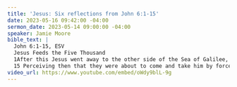 ```yaml
---
title: 'Jesus: Six reflections from John 6:1-15'
date: 2023-05-16 09:42:00 -04:00
sermon_date: 2023-05-14 09:00:00 -04:00
speaker: Jamie Moore
bible_text: |
  John 6:1-15, ESV
  Jesus Feeds the Five Thousand
  1After this Jesus went away to the other side of the Sea of Galilee, which is the Sea of Tiberias. 2And a large crowd was following him, because they saw the signs that he was doing on the sick. 3Jesus went up on the mountain, and there he sat down with his disciples. 4Now the Passover, the feast of the Jews, was at hand. 5Lifting up his eyes, then, and seeing that a large crowd was coming toward him, Jesus said to Philip, “Where are we to buy bread, so that these people may eat?” 6He said this to test him, for he himself knew what he would do. 7Philip answered him, “Two hundred denarii worth of bread would not be enough for each of them to get a little.” 8One of his disciples, Andrew, Simon Peter’s brother, said to him, 9“There is a boy here who has five barley loaves and two fish, but what are they for so many?” 10Jesus said, “Have the people sit down.” Now there was much grass in the place. So the men sat down, about five thousand in number. 11Jesus then took the loaves, and when he had given thanks, he distributed them to those who were seated. So also the fish, as much as they wanted. 12And when they had eaten their fill, he told his disciples, “Gather up the leftover fragments, that nothing may be lost.” 13So they gathered them up and filled twelve baskets with fragments from the five barley loaves left by those who had eaten. 14When the people saw the sign that he had done, they said, “This is indeed the Prophet who is to come into the world!”
  15 Perceiving then that they were about to come and take him by force to make him king, Jesus withdrew again to the mountain by himself.
video_url: https://www.youtube.com/embed/oWdy9blL-9g
---
```


